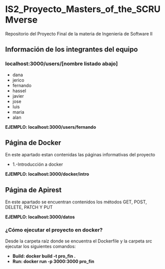 # IS2_Proyecto_Masters_of_the_SCRUMverse
Repositorio del Proyecto Final de la materia de Ingeniería de Software II

## Información de los integrantes del equipo

### localhost:3000/users/[nombre listado abajo]

- dana
- jerico
- fernando
- hassel
- javier
- jose
- luis
- maria
- alan

**EJEMPLO: localhost:3000/users/fernando**

## Página de Docker
En este apartado estan contenidas las páginas informativas del proyecto
- 1.-Introducción a docker

**EJEMPLO: localhost:3000/docker/intro**

## Página de Apirest
En este apartado se encuentran contenidos los métodos GET, POST, DELETE, PATCH Y PUT

**EJEMPLO: localhost:3000/datos**

### ¿Cómo ejecutar el proyecto en docker?

Desde la carpeta raíz donde se encuentra el Dockerfile y la carpeta src ejecutar los siguientes comandos:

- **Build:  docker build -t pro_fin .**
- **Run:    docker run -p 3000:3000 pro_fin**
